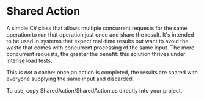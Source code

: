 # Shared Action

A simple C# class that allows multiple concurrent requests for the same operation to run that operation just once and share the result.
It's intended to be used in systems that expect real-time results but want to avoid the waste that comes with concurrent processing of the same input.
The more concurrent requests, the greater the benefit: this solution thrives under intense load tests.

This _is not_ a cache: once an action is completed, the results are shared with everyone supplying the same input and discarded.

To use, copy SharedAction/SharedAction.cs directly into your project.
